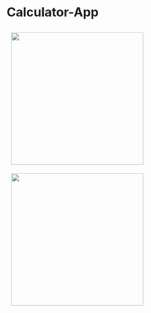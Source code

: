 # Calculator-App

<img src="![Screenshot_20240205_135547](https://github.com/shikha046/Calculator-App/assets/101914410/5edc9d44-c9e2-4d23-94e4-97aba12e6e39)"
width=300
style="margin: 10px;" />
<img src="![Screenshot_20240205_135547](https://github.com/shikha046/Calculator-App/assets/101914410/5edc9d44-c9e2-4d23-94e4-97aba12e6e39)."
width=300
style="margin: 10px;" />
